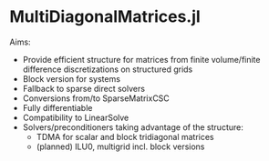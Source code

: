 MultiDiagonalMatrices.jl
========================


Aims:
- Provide efficient structure for  matrices from finite volume/finite difference discretizations on structured grids
- Block version for systems
- Fallback to sparse direct solvers
- Conversions from/to SparseMatrixCSC
- Fully differentiable
- Compatibility to LinearSolve
- Solvers/preconditioners taking advantage of the structure:
  - TDMA for scalar and block tridiagonal matrices
  - (planned) ILU0, multigrid incl. block versions
